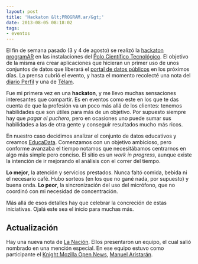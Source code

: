 ```yaml
---
layout: post
title: 'Hackaton &lt;PROGRAM.ar/&gt;'
date: 2013-08-05 08:18:02
tags:
- eventos
---
```


El fin de semana pasado (3 y 4 de agosto) se realizó la [hackaton programAR][hackaton] en las instalaciones del [Polo Científico Tecnológico][polo]. El objetivo de la misma era crear aplicaciones que hicieran un primer uso de unos conjuntos de datos que liberará el [portal de datos públicos][datos] en los próximos días. La prensa cubrió el evento, y hasta el momento recolecté una nota del [diario Perfil][perfil] y una de [Télam][telam].

Fue mi primera vez en una **hackaton**, y me llevo muchas sensaciones interesantes que compartir. Es en eventos como este en los que te das cuenta de que la profesión va un poco más allá de los clientes: tenemos habilidades que son útiles para más de un objetivo. Por supuesto siempre hay que *pagar el puchero*, pero en ocasiones uno puede sumar sus habilidades a las de otra gente y conseguir resultados mucho más ricos.

En nuestro caso decidimos analizar el conjunto de datos educativos y creamos [EducaData][educadata]. Comenzamos con un objetivo ambicioso, pero conforme avanzaba el tiempo notamos que necesitábamos centrarnos en algo más simple pero conciso. El sitio es un *work in progress*, aunque existe la intención de ir mejorando el análisis con el correr del tiempo.

**Lo mejor**, la atención y servicios prestados. Nunca faltó comida, bebida ni el necesario café. Hubo sorteos (en los que no gané nada, por supuesto) y buena onda. **Lo peor**, la sincronización del uso del micrófono, que no coordinó con mi necesidad de concentración.

Más allá de esos detalles hay que celebrar la concreción de estas iniciativas. Ojalá este sea el inicio para muchas más.

## Actualización
Hay una nueva nota de [La Nación][lanacion]. Ellos presentaron un equipo, el cual salió nombrado en una mención especial. En ese equipo estuvo como participante el [Knight Mozilla Open News][knight], [Manuel Aristarán][manuel].

[hackaton]: http://datospublicos.gob.ar/hackatonprogramar/
[polo]: http://www.polo.mincyt.gob.ar/
[datos]: http://datospublicos.gob.ar
[perfil]: http://www.perfil.com/ciencia/Un-hackaton-para-crear-la-mejor-aplicacion-de-datos-publicos-20130804-0029.html
[telam]: http://www.telam.com.ar/notas/201308/27485-masiva-concurrencia-al-hackaton-de-datos-publicos.html
[educadata]: http://educadata.wecode.io/
[lanacion]: http://blogs.lanacion.com.ar/data/argentina/fuimos-al-hackatonprogramar/
[knight]: http://www.mozillaopennews.org/
[manuel]: http://twitter.com/manuelaristaran
